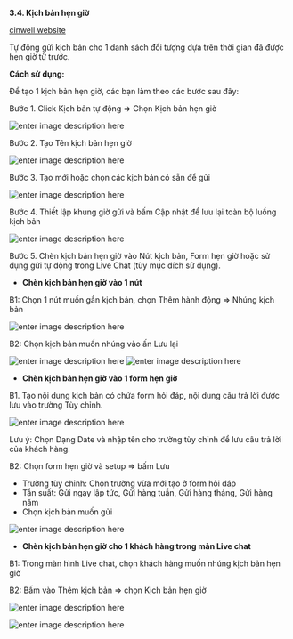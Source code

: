 **3.4. Kịch bản hẹn giờ**

[cinwell website](https://www.youtube.com/embed/2_AWW2NjB54 ':include :type=iframe width=100% height=400px')

Tự động gửi kịch bản cho 1 danh sách đối tượng dựa trên thời gian đã được hẹn giờ từ trước.

**Cách sử dụng:**

Để tạo 1 kịch bản hẹn giờ, các bạn làm theo các bước sau đây:

Bước 1. Click Kịch bản tự động => Chọn Kịch bản hẹn giờ

![enter image description here](https://static8.muarecdn.com/original/muare/images/2020/05/11/5595074_te1baa1oke1bb8bchbe1baa3n.png)

Bước 2. Tạo Tên kịch bản hẹn giờ

![enter image description here](https://static8.muarecdn.com/original/muare/images/2020/05/11/5595079_te1baa1otc3aan.png)

Bước 3. Tạo mới hoặc chọn các kịch bản có sẵn để gửi

![enter image description here](https://static8.muarecdn.com/original/muare/images/2020/05/11/5595083_thc3aamke1bb8bchbe1baa3n.png)

Bước 4. Thiết lập khung giờ gửi và bấm Cập nhật để lưu lại toàn bộ luồng kịch bản 

![enter image description here](https://static8.muarecdn.com/original/muare/images/2020/05/11/5595088_taogie1bb9dge1bbadi.png)

Bước 5. Chèn kịch bản hẹn giờ vào Nút kịch bản, Form hẹn giờ hoặc sử dụng gửi tự động trong Live Chat (tùy mục đích sử dụng).

* **Chèn kịch bản hẹn giờ vào 1 nút**

B1: Chọn 1 nút muốn gắn kịch bản, chọn Thêm hành động => Nhúng kịch bản

![enter image description here](https://static8.muarecdn.com/original/muare/images/2020/05/11/5595104_ge1baafn1nc3bat.png)

B2: Chọn kịch bản muốn nhúng vào ấn Lưu lại 

![enter image description here](https://static8.muarecdn.com/original/muare/images/2020/05/11/5595105_che1bb8dnkb.png)
![enter image description here](https://static8.muarecdn.com/original/muare/images/2020/05/11/5595106_111.png)

* **Chèn kịch bản hẹn giờ vào 1 form hẹn giờ**

B1. Tạo nội dung kịch bản có chứa form hỏi đáp, nội dung câu trả lời được lưu vào trường Tùy chỉnh.

![enter image description here](https://static8.muarecdn.com/original/muare/images/2020/05/11/5595113_hoi1.png)

Lưu ý: Chọn Dạng Date và nhập tên cho trường tùy chỉnh để lưu câu trả lời của khách hàng.

B2: Chọn form hẹn giờ và setup => bấm Lưu
- Trường tùy chỉnh: Chọn trường vừa mới tạo ở form hỏi đáp
- Tần suất: Gửi ngay lập tức, Gửi hàng tuần, Gửi hàng tháng, Gửi hàng năm
- Chọn kịch bản muốn gửi

![enter image description here](https://static8.muarecdn.com/original/muare/images/2020/05/11/5595127_hoi2.png)

* **Chèn kịch bản hẹn giờ cho 1 khách hàng trong màn Live chat**

B1: Trong màn hình Live chat, chọn khách hàng muốn nhúng kịch bản hẹn giờ

B2: Bấm vào Thêm kịch bản => chọn Kịch bản hẹn giờ 

![enter image description here](https://static8.muarecdn.com/original/muare/images/2020/05/11/5595137_addnew.png)

![enter image description here](https://static8.muarecdn.com/original/muare/images/2020/05/11/5595138_addnew1.png)









